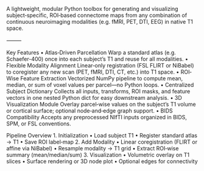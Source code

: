 A lightweight, modular Python toolbox for generating and visualizing subject‐specific, ROI‐based connectome maps from any combination of continuous neuroimaging modalities (e.g. fMRI, PET, DTI, EEG) in native T1 space.

⸻

Key Features
	•	Atlas‐Driven Parcellation
Warp a standard atlas (e.g. Schaefer-400) once into each subject’s T1 and reuse for all modalities.
	•	Flexible Modality Alignment
Linear‐only registration (FSL FLIRT or NiBabel) to coregister any new scan (PET, fMRI, DTI, CT, etc.) into T1 space.
	•	ROI‐Wise Feature Extraction
Vectorized NumPy pipeline to compute mean, median, or sum of voxel values per parcel—no Python loops.
	•	Centralized Subject Dictionary
Collects all inputs, transforms, ROI masks, and feature vectors in one nested Python dict for easy downstream analysis.
	•	3D Visualization Module
Overlay parcel‐wise values on the subject’s T1 volume or cortical surface; optional node‐and‐edge graph support.
	•	BIDS Compatibility
Accepts any preprocessed NIfTI inputs organized in BIDS, SPM, or FSL conventions.

Pipeline Overview
	1.	Initialization
	•	Load subject T1
	•	Register standard atlas → T1
	•	Save ROI label‐map
	2.	Add Modality
	•	Linear coregistration (FLIRT or affine via NiBabel)
	•	Resample modality → T1 grid
	•	Extract ROI‐wise summary (mean/median/sum)
	3.	Visualization
	•	Volumetric overlay on T1 slices
	•	Surface rendering or 3D node plot
	•	Optional edges for connectivity
